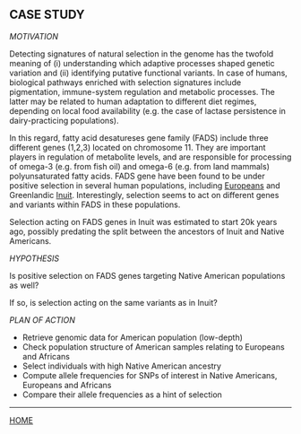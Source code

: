 
## CASE STUDY

*MOTIVATION*

Detecting signatures of natural selection in the genome has the twofold meaning of (i) understanding which adaptive processes shaped genetic variation and (ii) identifying putative functional variants.
In case of humans, biological pathways enriched with selection signatures include pigmentation, immune-system regulation and metabolic processes.
The latter may be related to human adaptation to different diet regimes, depending on local food availability (e.g. the case of lactase persistence in dairy-practicing populations).

In this regard, fatty acid desatureses gene family (FADS) include three different genes (1,2,3) located on chromosome 11.
They are important players in regulation of metabolite levels, and are responsible for processing of omega-3 (e.g. from fish oil) and omega-6 (e.g. from land mammals) polyunsaturated fatty acids.
FADS gene have been found to be under positive selection in several human populations, including [Europeans](http://www.ncbi.nlm.nih.gov/pubmed/26595274) and Greenlandic [Inuit](http://www.ncbi.nlm.nih.gov/pubmed/26383953).
Interestingly, selection seems to act on different genes and variants within FADS in these populations.

Selection acting on FADS genes in Inuit was estimated to start 20k years ago, possibly predating the split between the ancestors of Inuit and Native Americans.

*HYPOTHESIS*

Is positive selection on FADS genes targeting Native American populations as well?

If so, is selection acting on the same variants as in Inuit?

*PLAN OF ACTION*

- Retrieve genomic data for American population (low-depth)
- Check population structure of American samples relating to Europeans and Africans
- Select individuals with high Native American ancestry
- Compute allele frequencies for SNPs of interest in Native Americans, Europeans and Africans
- Compare their allele frequencies as a hint of selection

------------------------

[HOME](https://github.com/mfumagalli/Weggis)





